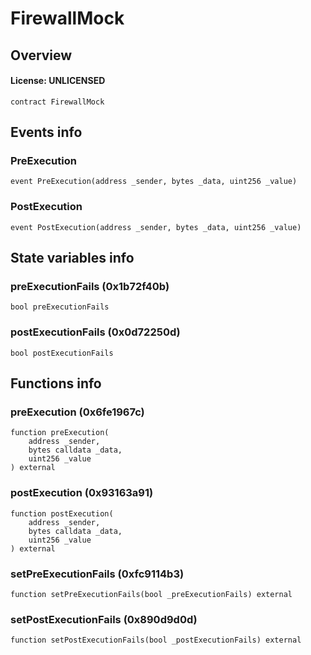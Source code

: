 # FirewallMock

## Overview

#### License: UNLICENSED

```solidity
contract FirewallMock
```


## Events info

### PreExecution

```solidity
event PreExecution(address _sender, bytes _data, uint256 _value)
```


### PostExecution

```solidity
event PostExecution(address _sender, bytes _data, uint256 _value)
```


## State variables info

### preExecutionFails (0x1b72f40b)

```solidity
bool preExecutionFails
```


### postExecutionFails (0x0d72250d)

```solidity
bool postExecutionFails
```


## Functions info

### preExecution (0x6fe1967c)

```solidity
function preExecution(
    address _sender,
    bytes calldata _data,
    uint256 _value
) external
```


### postExecution (0x93163a91)

```solidity
function postExecution(
    address _sender,
    bytes calldata _data,
    uint256 _value
) external
```


### setPreExecutionFails (0xfc9114b3)

```solidity
function setPreExecutionFails(bool _preExecutionFails) external
```


### setPostExecutionFails (0x890d9d0d)

```solidity
function setPostExecutionFails(bool _postExecutionFails) external
```

